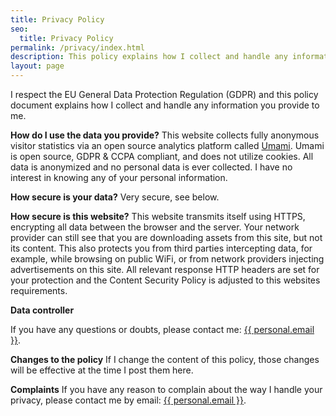 ```yaml
---
title: Privacy Policy
seo:
  title: Privacy Policy
permalink: /privacy/index.html
description: This policy explains how I collect and handle any information you provide to me.
layout: page
---
```


I respect the EU General Data Protection Regulation (GDPR) and this policy document explains how I collect and handle any information you provide to me.

**How do I use the data you provide?**
This website collects fully anonymous visitor statistics via an open source analytics platform called [Umami](https://umami.is/). Umami is open source, GDPR & CCPA compliant, and does not utilize cookies. All data is anonymized and no personal data is ever collected. I have no interest in knowing any of your personal information.

**How secure is your data?**
Very secure, see below. 

**How secure is this website?**
This website transmits itself using HTTPS, encrypting all data between the browser and the server. Your network provider can still see that you are downloading assets from this site, but not its content. This also protects you from third parties intercepting data, for example, while browsing on public WiFi, or from network providers injecting advertisements on this site. All relevant response HTTP headers are set for your protection and the Content Security Policy is adjusted to this websites requirements.

**Data controller**

If you have any questions or doubts, please contact me: <a href="mailto:{{ personal.email }}">{{ personal.email }}</a>.

**Changes to the policy**
If I change the content of this policy, those changes will be effective at the time I post them here.

**Complaints**
If you have any reason to complain about the way I handle your privacy, please contact me by email: <a href="mailto:{{ personal.email }}">{{ personal.email }}</a>.
